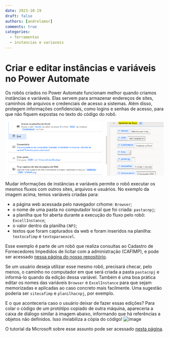 ```yaml
---
date: 2023-10-19
draft: false
authors: [andrelamor]
comments: true
categories:
  - ferramentas
  - instancias e variaveis
---
```


# Criar e editar instâncias e variáveis no Power Automate

Os robôs criados no Power Automate funcionam melhor quando criamos instâncias e variáveis. Elas servem para armazenar endereços de sites, caminhos de arquivos e credenciais de acesso a sistemas. Além disso, protegem informações confidenciais, como logins e senhas de acesso, para que não fiquem expostas no texto do código do robô.

<!-- more -->

![](assets/variaveis.png)

Mudar informações de instâncias e variáveis permite o robô executar os mesmos fluxos com outros sites, arquivos e usuários. No exemplo da imagem acima, temos variáveis criadas para:

- a página web acessada pelo navegador crhome: `Browser`;
- o nome de uma pasta no computador local que foi criada: `pastacnpj`;
- a planilha que foi aberta durante a execução do fluxo pelo robô: `ExcellInstance`;
- o valor dentro da planilha `CNPJ`;
- textos que foram capturados da web e foram inseridos na planilha: `textocafimp` e `textoparaexcel`.

Esse exemplo é parte de um robô que realiza consultas ao Cadastro de Fornecedores Impedidos de licitar com a administração (CAFIMP), e pode ser acessado [nessa página do nosso repositório](https://automatiza-mg.github.io/automatizacoes/robos/consulta_situacao_cadastral_cagec/).

Se um usuário deseja utilizar esse mesmo robô, precisará checar, pelo menos, o caminho no computador em que será criada a pasta `pastacnpj` e informá-lo quando da edição dessa variável. Também é uma boa prática editar os nomes das variáveis `Browser` e `ExcelInstance` para que sejam memorizadas e aplicadas ao caso concreto mais facilmente. Uma sugestão poderia ser `sitecafimp` e `planilhacnpj`, por exemplo.

E o que aconteceria caso o usuário deixar de fazer essas edições? Para colar o código de um protótipo copiado de outra máquina, apareceria a caixa de diálogo similar à imagem abaixo, informando que há referências a objetos não definidos. Isso inviabiliza a cópia do código!
![image](https://github.com/automatiza-mg/automatizacoes/assets/52294411/9290dddb-8527-4829-8d48-c61eecb50710)


O tutorial da Microsoft sobre esse assunto pode ser acessado [nesta página](https://learn.microsoft.com/en-US/training/modules/input-parameters/).
